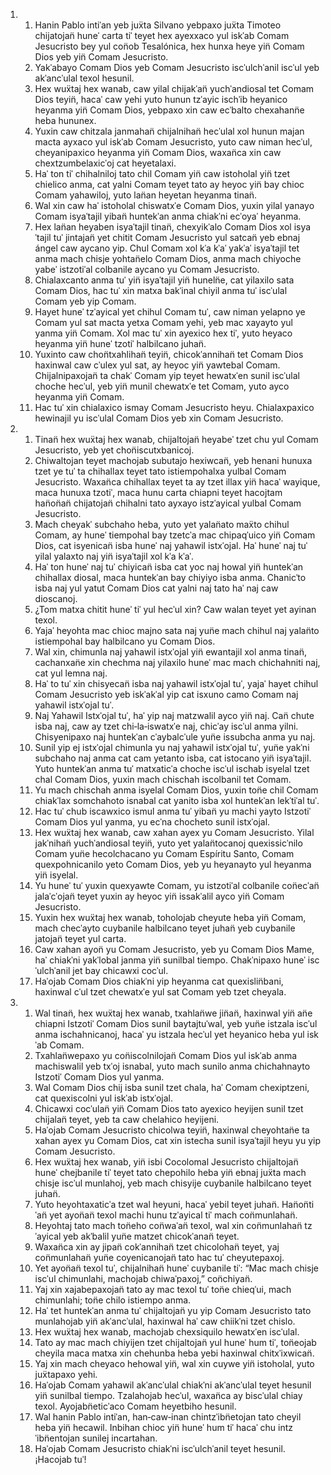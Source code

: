 <ol>
  <li>
    <ol>
      <li>Hanin Pablo intiˈan yeb juẍta Silvano yebpaxo juẍta Timoteo chijatojan̈ huneˈ carta tiˈ teyet hex ayexxaco yul iskˈab Comam Jesucristo bey yul con̈ob Tesalónica, hex hunxa heye yin̈ Comam Dios yeb yin̈ Comam Jesucristo.</li>
      <li>Yakˈabayo Comam Dios yeb Comam Jesucristo iscˈulchˈanil iscˈul yeb akˈancˈulal texol hesunil.</li>
      <li>Hex wuẍtaj hex wanab, caw yilal chijakˈan̈ yuchˈandiosal tet Comam Dios teyin̈, hacaˈ caw yehi yuto hunun tzˈayic ischˈib heyanico heyanma yin̈ Comam Dios, yebpaxo xin caw ecˈbalto chexahann̈e heba hununex.</li>
      <li>Yuxin caw chitzala janmahan̈ chijalnihan̈ hecˈulal xol hunun majan macta ayxaco yul iskˈab Comam Jesucristo, yuto caw niman hecˈul, cheyanipaxico heyanma yin̈ Comam Dios, waxan̈ca xin caw chextzumbelaxicˈoj cat heyetalaxi.</li>
      <li>Haˈ ton tiˈ chihalniloj tato chil Comam yin̈ caw istoholal yin̈ tzet chielico anma, cat yalni Comam teyet tato ay heyoc yin̈ bay chioc Comam yahawiloj, yuto lan̈an heyetan heyanma tinan̈.</li>
      <li>Wal xin caw haˈ istoholal chiswatxˈe Comam Dios, yuxin yilal yanayo Comam isyaˈtajil yiban̈ huntekˈan anma chiakˈni ecˈoyaˈ heyanma.</li>
      <li>Hex lan̈an heyaben isyaˈtajil tinan̈, chexyikˈalo Comam Dios xol isyaˈtajil tuˈ jintajan̈ yet chitit Comam Jesucristo yul satcan̈ yeb ebnaj ángel caw aycano yip. Chul Comam xol kˈa kˈaˈ yakˈaˈ isyaˈtajil tet anma mach chisje yohtan̈elo Comam Dios, anma mach chiyoche yabeˈ istzotiˈal colbanile aycano yu Comam Jesucristo.</li>
      <li>Chialaxcanto anma tuˈ yin̈ isyaˈtajil yin̈ huneln̈e, cat yilaxilo sata Comam Dios, hac tuˈ xin matxa bakˈinal chiyil anma tuˈ iscˈulal Comam yeb yip Comam.</li>
      <li>Hayet huneˈ tzˈayical yet chihul Comam tuˈ, caw niman yelapno ye Comam yul sat macta yetxa Comam yehi, yeb mac xayayto yul yanma yin̈ Comam. Xol mac tuˈ xin ayexico hex tiˈ, yuto heyaco heyanma yin̈ huneˈ tzotiˈ halbilcano juhan̈.</li>
      <li>Yuxinto caw chon̈txahlihan̈ teyin̈, chicokˈannihan̈ tet Comam Dios haxinwal caw cˈulex yul sat, ay heyoc yin̈ yawtebal Comam. Chijalnipaxojan̈ ta chakˈ Comam yip teyet hewatxˈen sunil iscˈulal choche hecˈul, yeb yin̈ munil chewatxˈe tet Comam, yuto ayco heyanma yin̈ Comam.</li>
      <li>Hac tuˈ xin chialaxico ismay Comam Jesucristo heyu. Chialaxpaxico hewinajil yu iscˈulal Comam Dios yeb xin Comam Jesucristo.</li>
    </ol>
  </li>
  <li>
    <ol>
      <li>Tinan̈ hex wuẍtaj hex wanab, chijaltojan̈ heyabeˈ tzet chu yul Comam Jesucristo, yeb yet chon̈iscutxbanicoj.</li>
      <li>Chiwaltojan teyet machojab subutajo hexiwcan̈, yeb henani hunuxa tzet ye tuˈ ta chihallax teyet tato istiempohalxa yulbal Comam Jesucristo. Waxan̈ca chihallax teyet ta ay tzet illax yin̈ hacaˈ wayique, maca hunuxa tzotiˈ, maca hunu carta chiapni teyet hacojtam han̈on̈an̈ chijatojan̈ chihalni tato ayxayo istzˈayical yulbal Comam Jesucristo.</li>
      <li>Mach cheyakˈ subchaho heba, yuto yet yalan̈ato maẍto chihul Comam, ay huneˈ tiempohal bay tzetcˈa mac chipaqˈuico yin̈ Comam Dios, cat isyenican̈ isba huneˈ naj yahawil istxˈojal. Haˈ huneˈ naj tuˈ yilal yalaxto naj yin̈ isyaˈtajil xol kˈa kˈaˈ.</li>
      <li>Haˈ ton huneˈ naj tuˈ chiyican̈ isba cat yoc naj howal yin̈ huntekˈan chihallax diosal, maca huntekˈan bay chiyiyo isba anma. Chanicˈto isba naj yul yatut Comam Dios cat yalni naj tato haˈ naj caw dioscanoj.</li>
      <li>¿Tom matxa chitit huneˈ tiˈ yul hecˈul xin? Caw walan teyet yet ayinan texol.</li>
      <li>Yajaˈ heyohta mac chioc majno sata naj yun̈e mach chihul naj yalan̈to istiempohal bay halbilcano yu Comam Dios.</li>
      <li>Wal xin, chimunla naj yahawil istxˈojal yin̈ ewantajil xol anma tinan̈, cachanxan̈e xin chechma naj yilaxilo huneˈ mac mach chichahniti naj, cat yul lemna naj.</li>
      <li>Haˈ to tuˈ xin chisyecan̈ isba naj yahawil istxˈojal tuˈ, yajaˈ hayet chihul Comam Jesucristo yeb iskˈakˈal yip cat isxuno camo Comam naj yahawil istxˈojal tuˈ.</li>
      <li>Naj Yahawil Istxˈojal tuˈ, haˈ yip naj matzwalil ayco yin̈ naj. Can̈ chute isba naj, caw ay tzet chi‑la‑iswatxˈe naj, chicˈay iscˈul anma yilni. Chisyenipaxo naj huntekˈan cˈaybalcˈule yun̈e issubcha anma yu naj.</li>
      <li>Sunil yip ej istxˈojal chimunla yu naj yahawil istxˈojal tuˈ, yun̈e yakˈni subchaho naj anma cat cam yetanto isba, cat istocano yin̈ isyaˈtajil. Yuto huntekˈan anma tuˈ matxaticˈa choche iscˈul ischab isyelal tzet chal Comam Dios, yuxin mach chischah iscolbanil tet Comam.</li>
      <li>Yu mach chischah anma isyelal Comam Dios, yuxin ton̈e chil Comam chiakˈlax somchahoto isnabal cat yanito isba xol huntekˈan lekˈtiˈal tuˈ.</li>
      <li>Hac tuˈ chub iscawxico ismul anma tuˈ yiban̈ yu machi yayto Istzotiˈ Comam Dios yul yanma, yu ecˈna chocheto sunil istxˈojal.</li>
      <li>Hex wuẍtaj hex wanab, caw xahan ayex yu Comam Jesucristo. Yilal jakˈnihan̈ yuchˈandiosal teyin̈, yuto yet yalan̈tocanoj quexissicˈnilo Comam yun̈e hecolchacano yu Comam Espíritu Santo, Comam quexpohnicanilo yeto Comam Dios, yeb yu heyanayto yul heyanma yin̈ isyelal.</li>
      <li>Yu huneˈ tuˈ yuxin quexyawte Comam, yu istzotiˈal colbanile con̈ecˈan̈ jalaˈcˈojan̈ teyet yuxin ay heyoc yin̈ issakˈalil ayco yin̈ Comam Jesucristo.</li>
      <li>Yuxin hex wuẍtaj hex wanab, toholojab cheyute heba yin̈ Comam, mach checˈayto cuybanile halbilcano teyet juhan̈ yeb cuybanile jatojan̈ teyet yul carta.</li>
      <li>Caw xahan ayon̈ yu Comam Jesucristo, yeb yu Comam Dios Mame, haˈ chiakˈni yakˈlobal janma yin̈ sunilbal tiempo. Chakˈnipaxo huneˈ iscˈulchˈanil jet bay chicawxi cocˈul.</li>
      <li>Haˈojab Comam Dios chiakˈni yip heyanma cat quexislin̈bani, haxinwal cˈul tzet chewatxˈe yul sat Comam yeb tzet cheyala.</li>
    </ol>
  </li>
  <li>
    <ol>
      <li>Wal tinan̈, hex wuẍtaj hex wanab, txahlan̈we jin̈an̈, haxinwal yin̈ an̈e chiapni Istzotiˈ Comam Dios sunil baytajtuˈwal, yeb yun̈e istzala iscˈul anma ischahnicanoj, hacaˈ yu istzala hecˈul yet heyanico heba yul iskˈab Comam.</li>
      <li>Txahlan̈wepaxo yu con̈iscolnilojan̈ Comam Dios yul iskˈab anma machiswalil yeb txˈoj isnabal, yuto mach sunilo anma chichahnayto Istzotiˈ Comam Dios yul yanma.</li>
      <li>Wal Comam Dios chij isba sunil tzet chala, haˈ Comam chexiptzeni, cat quexiscolni yul iskˈab istxˈojal.</li>
      <li>Chicawxi cocˈulan̈ yin̈ Comam Dios tato ayexico heyijen sunil tzet chijalan̈ teyet, yeb ta caw chelahico heyijeni.</li>
      <li>Haˈojab Comam Jesucristo chicolwa teyin̈, haxinwal cheyohtan̈e ta xahan ayex yu Comam Dios, cat xin istecha sunil isyaˈtajil heyu yu yip Comam Jesucristo.</li>
      <li>Hex wuẍtaj hex wanab, yin̈ isbi Cocolomal Jesucristo chijaltojan̈ huneˈ chejbanile tiˈ teyet tato chepohilo heba yin̈ ebnaj juẍta mach chisje iscˈul munlahoj, yeb mach chisyije cuybanile halbilcano teyet juhan̈.</li>
      <li>Yuto heyohtaxaticˈa tzet wal heyuni, hacaˈ yebil teyet juhan̈. Han̈on̈tiˈan̈ yet ayon̈an̈ texol machi hunu tzˈayical tiˈ mach con̈munlahan̈.</li>
      <li>Heyohtaj tato mach ton̈eho con̈waˈan̈ texol, wal xin con̈munlahan̈ tzˈayical yeb akˈbalil yun̈e matzet chicokˈanan̈ teyet.</li>
      <li>Waxan̈ca xin ay jipan̈ cokˈannihan̈ tzet chicolohan̈ teyet, yaj con̈munlahan̈ yun̈e coyenicanojan̈ tato hac tuˈ cheyutepaxoj.</li>
      <li>Yet ayon̈an̈ texol tuˈ, chijalnihan̈ huneˈ cuybanile tiˈ: “Mac mach chisje iscˈul chimunlahi, machojab chiwaˈpaxoj,” con̈chiyan̈.</li>
      <li>Yaj xin xajabepaxojan̈ tato ay mac texol tuˈ ton̈e chieqˈui, mach chimunlahi; ton̈e chilo istiempo anma.</li>
      <li>Haˈ tet huntekˈan anma tuˈ chijaltojan̈ yu yip Comam Jesucristo tato munlahojab yin̈ akˈancˈulal, haxinwal haˈ caw chiikˈni tzet chislo.</li>
      <li>Hex wuẍtaj hex wanab, machojab chexsiquilo hewatxˈen iscˈulal.</li>
      <li>Tato ay mac mach chiyijen tzet chijaltojan̈ yul huneˈ hum tiˈ, ton̈eojab cheyila maca matxa xin chehunba heba yebi haxinwal chitxˈixwican̈.</li>
      <li>Yaj xin mach cheyaco hehowal yin̈, wal xin cuywe yin̈ istoholal, yuto juẍtapaxo yehi.</li>
      <li>Haˈojab Comam yahawil akˈancˈulal chiakˈni akˈancˈulal teyet hesunil yin̈ sunilbal tiempo. Tzalahojab hecˈul, waxan̈ca ay biscˈulal chiay texol. Ayojabn̈eticˈaco Comam heyetbiho hesunil.</li>
      <li>Wal hanin Pablo intiˈan, han‑caw‑inan chintzˈibn̈etojan tato cheyil heba yin̈ hecawil. Inbihan chioc yin̈ huneˈ hum tiˈ hacaˈ chu intzˈibn̈entojan sunilej incartahan.</li>
      <li>Haˈojab Comam Jesucristo chiakˈni iscˈulchˈanil teyet hesunil. ¡Hacojab tuˈ!</li>
    </ol>
  </li>
</ol>